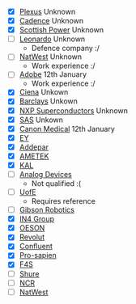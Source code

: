 - [x] [Plexus](https://www.linkedin.com/jobs/view/3779502729/?eBP=CwEAAAGMj2BJUAycuaGw3lptuVYGoyUMkDgPflP0KxSsHJFS4BwzZtvDKXxDhAJ1HGRy5LneTwFXRk9j9waT3caqqo9QWL84SJV5FrLIGR3Z7PYegpbxTy3f2o66_JzIvVRZZdjz3vFPyVtj09CJ5QYQ580LuRLXzqOrmwrdHgKy-ScnAtBhoipaDFjjOX1Hk3cvYV4eAOqiEA-tziSTY3Je3SLUzM_hrO7dcftVp2zatt9leyLHbYs1eRMw9129lKGJUSpH7oe218hFT0nJsjfcfNWOxCQcwiyPqUa-ipsnggAoRPVGlzsTAiz4EVQ1JF7UVHguSM9jDOvb5OhmpD56pwU3EdCltF943oo_u8WmbeTzam3QnZc9XzReFsSvevJg0UR2XYwAE4E&refId=2w7lMLMq6olmSuc21J%2B3fQ%3D%3D&trackingId=AL71ja5BbT39%2Fk9898jGjA%3D%3D&trk=flagship3_search_srp_jobs) Unknown
- [x] [Cadence](https://www.linkedin.com/jobs/view/software-intern-at-cadence-design-systems-3776632188/?utm_campaign=google_jobs_apply&utm_source=google_jobs_apply&utm_medium=organic&originalSubdomain=uk) Unknown
- [x] [Scottish Power](https://www.linkedin.com/jobs/view/3780348341/?eBP=CwEAAAGMj159rCB3ejifMsqbAGQPDQnkZgRQ86qXemDalG_C-hnGTstaTJl8MbhSmrxnAMOwXRzxg_7IGAILyEQF7a-o_3A9wSI906cIA8rt-VtoXgXrgkPMpQHsI03PKyb3jO2UIX8I6un3uU4b0A-oNJk9w0WOlagrFgoOrJsRAteKO_nzX6pe0jdx5_3V7vo65ALBHM2ue6sLoqS68H5csVbzZi7shc2aJXkX6KhaXCzGgPOUa86_zpv43PK_TW_xdSe0miaNF0Dj_AGJxJrib1jwoYqk_gbssITmSjZkgjVwmlgfMO2F9YzyLjdlZWwzwogp4lTpRHy03fTVnKdYdzYPBai0cO8YS5_A02WsbpxM4tguEFzpXyEdWQdkzl3fGLaZGJQV&refId=3owa696D8zgvtuvOaYUhwQ%3D%3D&trackingId=tAc2fj%2FhEPlCO%2BO%2FlBLbEA%3D%3D&trk=flagship3_search_srp_jobs) Unknown
- [ ] [Leonardo](https://www.linkedin.com/jobs/view/3778188995/?eBP=CwEAAAGMj2BEzZxkNDQuv_bJYRh-ASQRsYAKmFr-HZRRojAWMGqBu1LsUk2Nawd7Zyh3zxi18gMgk7SCb24OyISn2RkRbYwZEJ-i3Kw5prUp809oXUtJpmIbW2IjhknwAWvNNJ26S51bKLCGIMmehLTlG1iSrHsVdgDxtJgI4_wD5LJ3Ou3WErXzExpXttBUP2bSVTqRr87EZEUznhgsDHue64gbPYjVF-jHOeXhsFo1460JxDnjQFTtCJBZ4yV5ySiEpMrAPUpiO-Oo5segm80kgT6P-PG-KD8-mTmBKJW-fxWe-zDiFvc5impsoxIPGOgNr77Dwugu3ZVGzZn4l70qkNxZ8e1OtWWJoOkpWFSA4vqnqDuUTqzZ9EvHZQlc2quJjfJ_PnEY&refId=22wrxfMPPbWSbpGzwKMvrg%3D%3D&trackingId=aqjYbRIePs3OuEmJFajNvA%3D%3D&trk=flagship3_search_srp_jobs) Unknown
	- Defence company :/
- [ ] [NatWest](https://jobs.natwestgroup.com/jobs/13295713-software-engineering-internship?bid=370) Unknown
	- Work experience :/
- [ ] [Adobe](https://careers.adobe.com/us/en/job/ADOBUSR139567EXTERNALENUS/2024-Intern-Software-Development-Engineering?utm_medium=phenom-feeds&source=LinkedIn&utm_source=linkedin) 12th January
	- Work experience :/
- [x] [Ciena](https://www.linkedin.com/jobs/view/3771941310/?eBP=CwEAAAGMj2BEzelKeA8_ut1VGudW3KIyuFx1CCb6JQYBCIO55yqJNmCqqmfGoWsb56BOK-f_iWtjRugZieBpaK9_4d22E4IS_dZdk1yHfoC5knScmy7-l6V5lmDYNmo3-wdtZa5ZLGVYcanOmr4rDPFE_PPkrON-eokqAAZ-jlZmlhi_Nuo2Tb_iV0kNzACpFJu7NMOomiTy-lq-WOEy8wXWnIMABMp8V2rVsK-fWnLQxZVjZ2prZs7WwdZs281GLPSBL7zTS-TYEydXqcS72GFPQp0W_yoDv_afh65yB6hX28fzjdrl6V_L5-wtNXuln1CUwcaOyZKRxDRYIasth0wThNPBQHAXWuRgLrRZs7sN9CqyRrKyPT1hGrKV5QRGZP5XPVM&refId=22wrxfMPPbWSbpGzwKMvrg%3D%3D&trackingId=muXR9ZflfN5aGgBzz63ucg%3D%3D&trk=flagship3_search_srp_jobs) Unkown
- [x] [Barclays](https://www.linkedin.com/jobs/view/technology-developer-summer-internship-programme-2024-glasgow-at-barclays-3709990301/?utm_campaign=google_jobs_apply&utm_source=google_jobs_apply&utm_medium=organic&originalSubdomain=uk) Unkown
- [x] [NXP Superconductors](https://www.linkedin.com/jobs/view/internship-software-engineering-2024-at-nxp-semiconductors-3784395814/?utm_campaign=google_jobs_apply&utm_source=google_jobs_apply&utm_medium=organic&originalSubdomain=uk) Unknown
- [x] [SAS](https://uk.whatjobs.com/job/Summer-2024-Technical/city-of-glasgow-glasgow/270260006?utm_campaign=google_jobs_apply&utm_source=google_jobs_apply&utm_medium=organic) Unkown
- [x] [Canon Medical](https://equatecareerhub.org.uk/job/summer-interns-2024-canon-medical/?utm_campaign=google_jobs_apply&utm_source=google_jobs_apply&utm_medium=organic) 12th January
- [x] [EY](https://ukstudents.ey.com/?jobs=%26program%5B%5D%3D41%26business-area%5B%5D%3D60%26sub-business-area%5B%5D%3D91%26location%5B%5D%3D52%26programme-start-date%5B%5D%3D45%26source%3DIndeed&paged=1)
- [x] [Addepar](https://www.glassdoor.co.uk/job-listing/software-engineer-intern-trading-edi-addepar-JV_IC3312271_KO0,36_KE37,44.htm?jl=1009091590630&cs=1_df3ed31d&s=58&t=SR&pos=104&src=GD_JOB_AD&guid=0000018dc6ea6fe78b0fcffd4a9d0b68&jobListingId=1009091590630&ea=1&ao=1136043&vt=w&jrtk=5-yul1-0-1hn3eks5rhdid800-53b4308a3e9214d2&cb=1708439269701&ctt=1708439311949)
- [x] [AMETEK](https://www.glassdoor.co.uk/job-listing/software-engineering-intern-openware-ametek-JV_IC3312271_KO0,36_KE37,43.htm?jl=1009106595311&cs=1_8a114175&s=58&t=SR&pos=107&src=GD_JOB_AD&guid=0000018dc6ea6fe78b0fcffd4a9d0b68&jobListingId=1009106595311&ao=1136043&vt=w&jrtk=5-yul1-0-1hn3eks5rhdid800-76b7707df9050023&cb=1708439269701&ctt=1708439323344)
- [x] [KAL](https://www.glassdoor.co.uk/job-listing/intern-software-engineer-kal-atm-software-gmbh-JV_IC3312271_KO0,24_KE25,46.htm?jl=1008798029194&cs=1_2125d2e3&s=350&t=REC_JOBS&pos=103&src=GD_JOB_AD&guid=0000018dc6eb2db4a2429b6f9d63ee0d&jobListingId=1008798029194&ao=1136043&vt=w&jrtk=5-yul1-1-1hn3embf8g0n7801-1fb66c47dd177102&cb=1708439318234&ctt=1708439878392)
- [ ] [Analog Devices](https://www.glassdoor.co.uk/job-listing/fy24-software-engineering-intern-analog-devices-JV_IC3312271_KO0,32_KE33,47.htm?jl=1009100492089&cs=1_05ef4bac&s=58&t=SR&pos=108&src=GD_JOB_AD&guid=0000018dc6ea6fe78b0fcffd4a9d0b68&jobListingId=1009100492089&ao=1136043&vt=w&jrtk=5-yul1-0-1hn3eks5rhdid800-43ad0814b51a48b9&cb=1708439269702&ctt=1708439327843)
	- Not qualified :(
- [ ] [UofE](https://www.glassdoor.co.uk/job-listing/web-developer-intern-employ-ed-on-campus-university-of-edinburgh-JV_IC3312271_KO0,40_KE41,64.htm?jl=1009133279227&cs=1_f65e8c32&s=58&t=SR&pos=112&src=GD_JOB_AD&guid=0000018dc6ea6fe78b0fcffd4a9d0b68&jobListingId=1009133279227&ao=1136043&vt=w&jrtk=5-yul1-0-1hn3eks5rhdid800-d5026439ec01b8e5&cb=1708439269702&ctt=1708439342694)
	- Requires reference
- [ ] [Gibson Robotics](https://www.brightnetwork.co.uk/graduate-jobs/gibson-robotics/software-internship-glasgow-2024?search_id=5a0dfc5cd0a3e6c8623d15696c7ce184&search_position=1)
- [x] [IN4 Group](https://www.linkedin.com/jobs/view/3821503512/?eBP=CwEAAAGNxuwZ7ZT027fWN4EO3C8cOYxzsz47vMLoLIySkD4Ahv0tFusWWotH6w0GO2Sf1qxKBw-zud5ofHyATrgbYP7qtg0BfSeXS5Q4Xu_roHDkXnhvl8fqYpKJAnEU3yPm103NanbtWqV-KPsQaSoYcJuoFSFcZkdaDPzY1uNe8ffovSHxjjihODZ-buMWbpgomTLIrOIDOkYyV28oR6X7_1an-K2nc3sMRrSNzhwdRBfznIpQKVAS5fCT6m-VNe07TPRcJwGiLmjIWuNT74FNMS1qmIphKs0W5C5v68aEQgjiuFAm_DNWXYsJdZwt6cl7M1kIva1bxuH1X6xU0sZDvYTIVYoyC3K7kj7eXmS9oPVuqQI8g36YSSiDs4Kxfzn_gTBY6afRexu10UfkuDIFfyF54AuQ&refId=aPv7qNcA6kPRsNUtmLUItQ%3D%3D&trackingId=kygvUEIuTwB6PQR1t6x18g%3D%3D&trk=flagship3_search_srp_jobs)
- [x] [OESON](https://www.linkedin.com/jobs/view/3835136147/?alternateChannel=search&refId=%2BGMA2XOiNEw7zW4S%2BT6bYQ%3D%3D&trackingId=bkFvnRQ%2FDCOlwF3fWPLcZA%3D%3D)
- [x] [Revolut](https://www.linkedin.com/jobs/view/3803616987/?eBP=CwEAAAGNxu5PuCKWdWSKJNAMFqS6GK9PEjPoyt3XHuBNoNYgFmdEOX7Oov5dYfJvHRUOl96wnA0gI0dkoch6YscwhrXY4rrPJ3FJHXjJjQSbqsHLhKC1csg77XKxZIw6C5znuzRIy6EnFSiphx-NPMW68608pjoP6rpSXXKozpoGUlZmnPxvWhDdkZV7g_k59N6bBEHRqqaDNGQbgDWe9E4T6vWs28toXKny4JtzDLfzA59dW49E0VvgaFFThCN26Sqpsi4empINPHxCkbUkcJUsMZxWodmI9Hy35CbKmxXu4qIjkNxzfy7yODNWzlZHXlkt3Hi6xA8izlNU_vWUGzCSFDa7vfffG0p45p60GEt9OFoPpB_Qkq5DKDAb0DKaipXEM0xdVNued2_rPo7UHPaFhk0PuuF6oAs&refId=6JB4T88UXzWhdW5%2F16YJiQ%3D%3D&trackingId=YW8dB99lKI9gki07O2pS4w%3D%3D&trk=flagship3_search_srp_jobs)
- [x] [Confluent](https://www.linkedin.com/jobs/view/3828284521/?eBP=CwEAAAGNxu5PuF5YnuACr1HgujrRvnyW3Vkm4qygFSxcHa9eTebDw7DdNPoYtSwltPAu2--dOr597HiQj2PaPcm7BJvlhZCEbJhwr-RkMWZ6S96FTtYygvUoqgatsw5qXEH0O7a-aRdAHHnNnwJCsMNlltjY6jVdIPe2PV0LE3SpA-6YlF5XmiTojhE3aGcUUutL_CKaK1EC8pRbVjd2VZiw_rASE51KeuM3MPnfBRKXf3QDzXyyHEiA_qsEqxdUWKA_nnckx525wfeTDUlEm5RtIpu5cLtjiC1Take9aSJBySre45AUeF4DQc6nfXE1P3uaIRj4GyC6dZi-4lp8jHghacRTXOORdP8-wFgXWvlCPv39Aeaxu5GllHNMCq0zYWsU-l5nJg-4DfoC_RU7j9ki609W1Tf7xfY&refId=6JB4T88UXzWhdW5%2F16YJiQ%3D%3D&trackingId=i7XJQ2VVZUdQgiQ%2Fg7Qwxw%3D%3D&trk=flagship3_search_srp_jobs)
- [x] [Pro-sapien](https://www.linkedin.com/jobs/view/3804635386/?eBP=CwEAAAGNxu5PuFjantKeQkIZay_9XL8F2fBFmnGCXEqeetxBXiRRV4ODhP7HJgGx76f7g8JPVz46Cr2pfDW_5cumxfKYHLEkyH-Yvb5U7Pkchg83IkgDFCiDl7ToUP9AJjroprsNGUD1lSEP_QP4Xw7KnqD0Mex15XfXcDKSYOe4zPgZnCPwss0bnqmGYs03glcB3A4MV8Qp9CBoZeuZNn4ZjhPHyl6k91gDhZaqpIxuE-c1dd6CU39LJnoTgE-5QZNV41AhMOjsQ8N9tiQGYvwix2wvRHO3RD2QUUUE_2oOBzAH_KrW0mAiqafL8kzRboK8ce-aD8bwODpicgUpddv_myeidyAOsYCg&refId=6JB4T88UXzWhdW5%2F16YJiQ%3D%3D&trackingId=bta5ncRLdHPSyeyzjM%2Fgqw%3D%3D&trk=flagship3_search_srp_jobs)
- [x] [F4S](https://www.linkedin.com/jobs/view/3787781361/?eBP=CwEAAAGNxu5PuNwswv6XRF5RSEuEhXhBJW9YnKww6e8tQqrkrtfnrJPlnwZgh4j5RT0pL3z2B96ZJFp36S9B_1U4nYfi6ZRsX0maf2FipC_v8VNfBe4EshAqB_BNfwFBnzzxtnS-VzTy5T_s6AR4xucSUWk6xzTQwAruOrPszagPTn1uH9j9D1NDqE5S-QB9lODQRqNZfPbrghQMDM3UGg2VdxKP3OhqvLJUJIkU4fpcuViLR6cQluWvhEcpm3gtQJCEB9iQ-Qwrriwslcrotmsz8OI1qh6xvSZg1R7XTmLi-JLGQcB5pby_0aQApa3c3AGVhBybSEPQ1OTuBxU3M6XIkJuKaLsN475J&refId=6JB4T88UXzWhdW5%2F16YJiQ%3D%3D&trackingId=qXciF4nsYc%2FrtlHIbOnlHw%3D%3D&trk=flagship3_search_srp_jobs)
- [ ] [Shure](https://uk.indeed.com/viewjob?jk=febeb9d1c0ee4f26&tk=1hp8skagbkcor80k&from=serp&vjs=3)
- [ ] [NCR](https://uk.indeed.com/viewjob?jk=2f8ef648fcdfd544&tk=1hp8skagbkcor80k&from=serp&vjs=3)
- [ ] [NatWest](https://uk.indeed.com/viewjob?jk=95102fac5c3b05cf&tk=1hp8skagbkcor80k&from=serp&vjs=3)